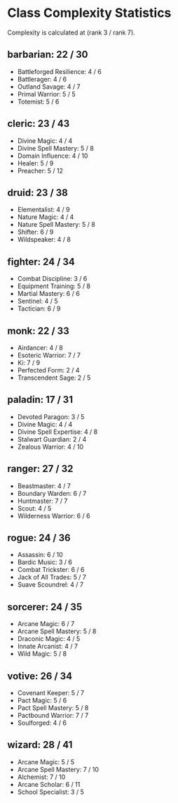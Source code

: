 # Class Complexity Statistics

Complexity is calculated at (rank 3 / rank 7).


## barbarian: 22 / 30
* Battleforged Resilience: 4 / 6
* Battlerager: 4 / 6
* Outland Savage: 4 / 7
* Primal Warrior: 5 / 5
* Totemist: 5 / 6
            
## cleric: 23 / 43
* Divine Magic: 4 / 4
* Divine Spell Mastery: 5 / 8
* Domain Influence: 4 / 10
* Healer: 5 / 9
* Preacher: 5 / 12
            
## druid: 23 / 38
* Elementalist: 4 / 9
* Nature Magic: 4 / 4
* Nature Spell Mastery: 5 / 8
* Shifter: 6 / 9
* Wildspeaker: 4 / 8
            
## fighter: 24 / 34
* Combat Discipline: 3 / 6
* Equipment Training: 5 / 8
* Martial Mastery: 6 / 6
* Sentinel: 4 / 5
* Tactician: 6 / 9
            
## monk: 22 / 33
* Airdancer: 4 / 8
* Esoteric Warrior: 7 / 7
* Ki: 7 / 9
* Perfected Form: 2 / 4
* Transcendent Sage: 2 / 5
            
## paladin: 17 / 31
* Devoted Paragon: 3 / 5
* Divine Magic: 4 / 4
* Divine Spell Expertise: 4 / 8
* Stalwart Guardian: 2 / 4
* Zealous Warrior: 4 / 10
            
## ranger: 27 / 32
* Beastmaster: 4 / 7
* Boundary Warden: 6 / 7
* Huntmaster: 7 / 7
* Scout: 4 / 5
* Wilderness Warrior: 6 / 6
            
## rogue: 24 / 36
* Assassin: 6 / 10
* Bardic Music: 3 / 6
* Combat Trickster: 6 / 6
* Jack of All Trades: 5 / 7
* Suave Scoundrel: 4 / 7
            
## sorcerer: 24 / 35
* Arcane Magic: 6 / 7
* Arcane Spell Mastery: 5 / 8
* Draconic Magic: 4 / 5
* Innate Arcanist: 4 / 7
* Wild Magic: 5 / 8
            
## votive: 26 / 34
* Covenant Keeper: 5 / 7
* Pact Magic: 5 / 6
* Pact Spell Mastery: 5 / 8
* Pactbound Warrior: 7 / 7
* Soulforged: 4 / 6
            
## wizard: 28 / 41
* Arcane Magic: 5 / 5
* Arcane Spell Mastery: 7 / 10
* Alchemist: 7 / 10
* Arcane Scholar: 6 / 11
* School Specialist: 3 / 5
